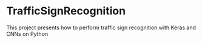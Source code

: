 # TrafficSignRecognition
This project presents how to perform traffic sign recognition with Keras and CNNs on Python
